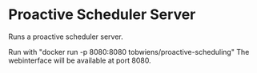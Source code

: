 # Proactive Scheduler Server

Runs a proactive scheduler server.

Run with "docker run -p 8080:8080 tobwiens/proactive-scheduling"
The webinterface will be available at port 8080.

